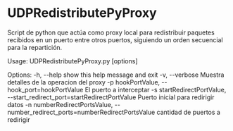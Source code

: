 # UDPRedistributePyProxy
Script de python que actúa como proxy local para redistribuir paquetes recibidos en un puerto entre otros puertos, siguiendo un orden secuencial para la repartición.

Usage: UDPRedistributePyProxy.py [options]

Options:
  -h, --help            show this help message and exit
  -v, --verbose         Muestra detalles de la operacion del proxy
  -p hookPortValue, --hook_port=hookPortValue
                        El puerto a interceptar
  -s startRedirectPortValue, --start_redirect_port=startRedirectPortValue
                        Puerto inicial para redirigir datos
  -n numberRedirectPortsValue, --number_redirect_ports=numberRedirectPortsValue
                        cantidad de puertos a redirigir